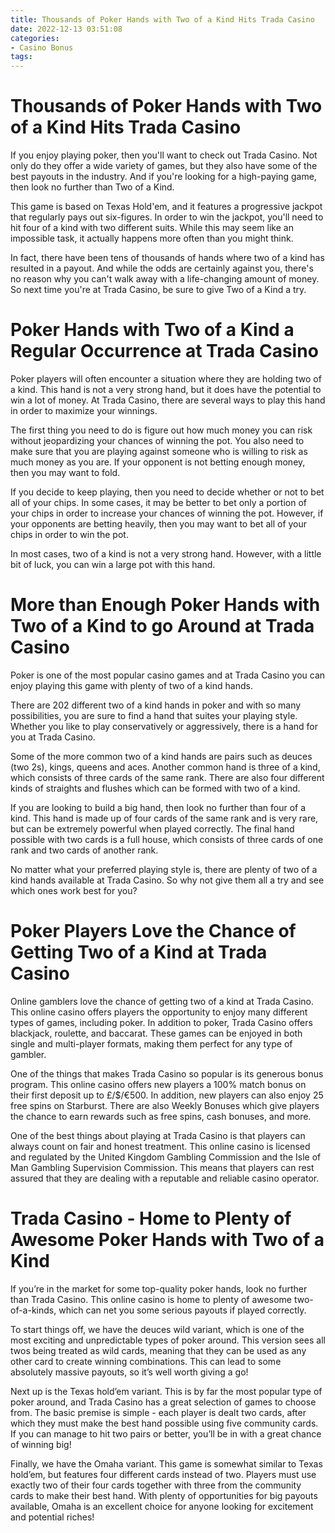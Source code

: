 ```yaml
---
title: Thousands of Poker Hands with Two of a Kind Hits Trada Casino 
date: 2022-12-13 03:51:08
categories:
- Casino Bonus
tags:
---
```



#  Thousands of Poker Hands with Two of a Kind Hits Trada Casino 

If you enjoy playing poker, then you'll want to check out Trada Casino. Not only do they offer a wide variety of games, but they also have some of the best payouts in the industry. And if you're looking for a high-paying game, then look no further than Two of a Kind.

This game is based on Texas Hold'em, and it features a progressive jackpot that regularly pays out six-figures. In order to win the jackpot, you'll need to hit four of a kind with two different suits. While this may seem like an impossible task, it actually happens more often than you might think.

In fact, there have been tens of thousands of hands where two of a kind has resulted in a payout. And while the odds are certainly against you, there's no reason why you can't walk away with a life-changing amount of money. So next time you're at Trada Casino, be sure to give Two of a Kind a try.

#  Poker Hands with Two of a Kind a Regular Occurrence at Trada Casino 

 Poker players will often encounter a situation where they are holding two of a kind. This hand is not a very strong hand, but it does have the potential to win a lot of money. At Trada Casino, there are several ways to play this hand in order to maximize your winnings.

The first thing you need to do is figure out how much money you can risk without jeopardizing your chances of winning the pot. You also need to make sure that you are playing against someone who is willing to risk as much money as you are. If your opponent is not betting enough money, then you may want to fold.

If you decide to keep playing, then you need to decide whether or not to bet all of your chips. In some cases, it may be better to bet only a portion of your chips in order to increase your chances of winning the pot. However, if your opponents are betting heavily, then you may want to bet all of your chips in order to win the pot.

In most cases, two of a kind is not a very strong hand. However, with a little bit of luck, you can win a large pot with this hand.

#  More than Enough Poker Hands with Two of a Kind to go Around at Trada Casino 

Poker is one of the most popular casino games and at Trada Casino you can enjoy playing this game with plenty of two of a kind hands.

There are 202 different two of a kind hands in poker and with so many possibilities, you are sure to find a hand that suites your playing style. Whether you like to play conservatively or aggressively, there is a hand for you at Trada Casino.

Some of the more common two of a kind hands are pairs such as deuces (two 2s), kings, queens and aces. Another common hand is three of a kind, which consists of three cards of the same rank. There are also four different kinds of straights and flushes which can be formed with two of a kind.

If you are looking to build a big hand, then look no further than four of a kind. This hand is made up of four cards of the same rank and is very rare, but can be extremely powerful when played correctly. The final hand possible with two cards is a full house, which consists of three cards of one rank and two cards of another rank.

No matter what your preferred playing style is, there are plenty of two of a kind hands available at Trada Casino. So why not give them all a try and see which ones work best for you?

#  Poker Players Love the Chance of Getting Two of a Kind at Trada Casino 

Online gamblers love the chance of getting two of a kind at Trada Casino. This online casino offers players the opportunity to enjoy many different types of games, including poker. In addition to poker, Trada Casino offers blackjack, roulette, and baccarat. These games can be enjoyed in both single and multi-player formats, making them perfect for any type of gambler.

One of the things that makes Trada Casino so popular is its generous bonus program. This online casino offers new players a 100% match bonus on their first deposit up to £/$/€500. In addition, new players can also enjoy 25 free spins on Starburst. There are also Weekly Bonuses which give players the chance to earn rewards such as free spins, cash bonuses, and more.

One of the best things about playing at Trada Casino is that players can always count on fair and honest treatment. This online casino is licensed and regulated by the United Kingdom Gambling Commission and the Isle of Man Gambling Supervision Commission. This means that players can rest assured that they are dealing with a reputable and reliable casino operator.

#  Trada Casino - Home to Plenty of Awesome Poker Hands with Two of a Kind

If you’re in the market for some top-quality poker hands, look no further than Trada Casino. This online casino is home to plenty of awesome two-of-a-kinds, which can net you some serious payouts if played correctly.

To start things off, we have the deuces wild variant, which is one of the most exciting and unpredictable types of poker around. This version sees all twos being treated as wild cards, meaning that they can be used as any other card to create winning combinations. This can lead to some absolutely massive payouts, so it’s well worth giving a go!

Next up is the Texas hold’em variant. This is by far the most popular type of poker around, and Trada Casino has a great selection of games to choose from. The basic premise is simple - each player is dealt two cards, after which they must make the best hand possible using five community cards. If you can manage to hit two pairs or better, you’ll be in with a great chance of winning big!

Finally, we have the Omaha variant. This game is somewhat similar to Texas hold’em, but features four different cards instead of two. Players must use exactly two of their four cards together with three from the community cards to make their best hand. With plenty of opportunities for big payouts available, Omaha is an excellent choice for anyone looking for excitement and potential riches!